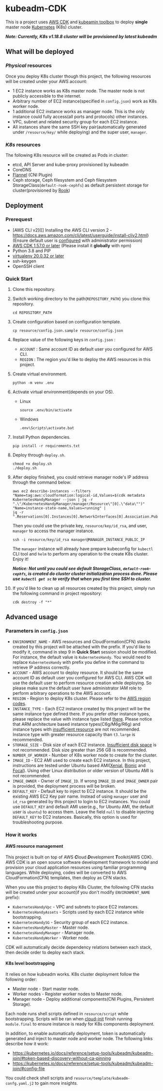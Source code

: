 
# kubeadm-CDK

This is a project uses [AWS CDK](https://github.com/aws/aws-cdk) and [kubeamin toolbox](https://kubernetes.io/docs/setup/production-environment/tools/kubeadm/install-kubeadm/) to deploy **single** master node [Kubernetes](https://kubernetes.io/) (K8s) cluster.

***Note: Currently, K8s v1.18.8 cluster will be provisioned by latest kubeadm*** 

## What will be deployed

### ***Physical*** resources

Once you deploy K8s cluster though this project, the following resources will be created under your AWS account:

- 1 EC2 instance works as K8s master node. The master node is not publicly accessible to the internet.
- Arbitrary number of EC2 instance(specified in `config.json`) work as K8s worker node.
- 1 additional EC2 instance works as manager node. This is the only instance could fully access(all ports and protocols) other instances.
- VPC, subnet and related security group for each EC2 instance.
- All instances share the same SSH key pair(automatically generated under `/resource/key/` while deploying) and the super user, `manager`.

### ***K8s*** resources

The following K8s resource will be created as Pods in cluster:

- etcd, API Server and kube-proxy provisioned by kubeadm
- CoreDNS
- [Flannel](https://github.com/coreos/flannel) (CNI Plugin)
- Ceph storage, Ceph filesystem and Ceph filesystem StorageClass(`default-rook-cephfs`) as default persistent storage for cluster(provisioned by [Rook](https://rook.io/docs/rook/v1.4/ceph-filesystem.html))

## Deployment

### Prerequest

- [AWS CLI v2]([] Installing the AWS CLI version 2 - https://docs.aws.amazon.com/cli/latest/userguide/install-cliv2.html) (Ensure default user is [configured](https://docs.aws.amazon.com/cli/latest/userguide/cli-configure-quickstart.html#cli-configure-quickstart-config) with administrator permission)
- [AWS CDK 1.57.0 or later](https://github.com/aws/aws-cdk#getting-started) (Please install it **globally** with npm)
- Python 3.8 and PIP
- [virtualenv 20.0.32 or later](https://pypi.org/project/virtualenv/)
- ssh-keygen
- OpenSSH client

### Quick Start

1. Clone this repository.

2. Switch working directory to the path(`REPOSITORY_PATH`) you clone this repository. 

   ```
   cd REPOSITORY_PATH
   ```

3. Create configuration based on configuration template.

   ```
   cp resource/config.json.sample resource/config.json
   ```

4. Replace value of the following keys in `config.json` :

   - `ACCOUNT` : Same account ID as default user you configured for AWS CLI.
   - `REGION` : The region you'd like to deploy the AWS resources in this project.

5. Create virtual environment.

   ```
   python -m venv .env
   ```

6. Activate virtual environment(depends on your OS).

   - Linux

     ```
     source .env/bin/activate
     ```

   - Windows

     ```
     .env\Scripts\activate.bat
     ```

7. Install Python dependencies.

   ```
   pip install -r requirements.txt
   ```

8. Deploy through `deploy.sh`.

   ```
   chmod +x deploy.sh
   ./deploy.sh
   ```

9. After deploy finished, you could retrieve manager node's IP address through the command below:

   ```
   aws ec2 describe-instances --filters "Name=tag:aws:cloudformation:logical-id,Values=$(cdk metadata KubernetesHandyManager --json | jq -r ".\"/KubernetesHandyManager/manager/Resource\"[0].\"data\"")" "Name=instance-state-name,Values=running" |
   jq -r ".Reservations[0].Instances[0].NetworkInterfaces[0].Association.PublicIp"
   ```

   Then you could use the private key, `resource/key/id_rsa`, and user, `manager` to access the manager instance.

   ```
   ssh -i resource/key/id_rsa manager@MANAGER_INSTANCE_PUBLIC_IP
   ```

   The `manager` instance will already have prepare kubeconfig for `kubectl` CLI tool and `helm` to perform any operation to the create K8s cluster. Enjoy it!

   ***Notice: Not until you could see default StorageClass, `default-rook-cephfs`, is created do cluster cluster initialization process done. Please use `kubectl get sc` to verify that when you first time SSH to cluster.***

10. If you'd like to clean up all resources created by this project, simply run the following command in project repository:

    ```
    cdk destroy -f "*"
    ```

## Advanced usage

### Parameters in `config.json`

- `ENVIRONMENT_NAME` - AWS resources and CloudFormation(CFN) stacks created by this project will be attached with the prefix. If you'd like to modify it, command in step 9 in **Quick Start** session should be modified. For instance, the default value is `KubernetesHandy`. You would need to replace `KubernetesHandy` with prefix you define in the command to retrieve IP address correctly.
- `ACCOUNT` - AWS account to deploy resource. It should be the same account ID as default user you configured for AWS CLI. AWS CDK will use the default user to perform resource creation while deploying. So please make sure the default user have administrator IAM role to perform arbitrary operations to the AWS account.
- `REGION` - Region to deploy K8s cluster. Please refer to the [AWS region codes](https://docs.aws.amazon.com/AWSEC2/latest/UserGuide/using-regions-availability-zones.html#concepts-available-regions).
- `INSTANCE_TYPE` - Each EC2 instance created by this project will be the same instance type defined there. If you prefer other instance types, please replace the value with instance type listed [there](https://aws.amazon.com/ec2/instance-types/?nc1=h_ls). Please notice that ARM architecture based instance types(C6g/M6g/R6g) and instance types with [insufficient resource](https://kubernetes.io/docs/setup/production-environment/tools/kubeadm/install-kubeadm/#before-you-begin) are not recommended. Instance type with greater resource capacity than `t3.large` is recommended.
- `STORAGE_SIZE` - Disk size of each EC2 instance. [Insufficient disk space](https://kubernetes.io/docs/setup/production-environment/tools/kubeadm/install-kubeadm/#before-you-begin) is not recommended. Disk size greater than 256 GB is recommended.
- `NUMBER_OF_WORKER` - Number of K8s worker node to create for the cluster.
- `IMAGE_ID` - EC2 AMI used to create each EC2 instance. In this project, instructions are tested under Ubuntu based AMI([Xenial](https://releases.ubuntu.com/16.04/), [Bionic](https://releases.ubuntu.com/18.04/) and [Focal](https://releases.ubuntu.com/20.04/)). Using other Linux distribution or older version of Ubuntu AMI is not recommended.
- `IMAGE_OWNER` - Owner of `IMAGE_ID`. If wrong `IMAGE_ID` and `IMAGE_OWNER` pair is provided, the deployment process will be broken.
-  `DEFAULT_KEY` - Default key to inject to EC2 instance. It should be the existing AWS EC2 Key pair name. Instead of using `manager` user and `id_rsa` generated by this project to login to EC2 instances. You could use `DEFAULT_KEY` and default AMI user(e.g., for Ubuntu AMI, the default user is `ubuntu`) to access them. Leave the field `null` to disable injecting `DEFAULT_KEY` to EC2 instances. Basically, this option is used for troubleshooting purpose.

### How it works

#### AWS resource management

This project is built on top of AWS ***C***loud ***D***evelopment ***T***oolkit(AWS CDK). AWS CDK is an open source software development framework to model and  provision your cloud application resources using familiar programming languages. While deploying, codes will be converted to AWS CloudFormation(CFN) templates, then deploy as CFN stacks.

When you use this project to deploy K8s Cluster, the following CFN stacks will be created under your account(if you don't modify `ENVIRONMENT_NAME` prefix):

- `KubernetesHandyVpc` - VPC and subnets to place EC2 instances.
- `KubernetesHandyAssets` - Scripts used by each EC2 instance while bootstrapping.
- `KubernetesHandySG` - Security group of each EC2 instance.
- `KubernetesHandyMaster` - Master node.
- `KubernetesHandyManager` - Manager node.
- `KubernetesHandyWorker` - Worker node.

CDK will automatically decide dependency relations between each stack, then decide order to deploy each stack.

#### K8s level bootstrapping

It relies on how kubeadm works. K8s cluster deployment follow the following order:

- Master node - Start master node.
- Worker nodes - Register worker nodes to Master node.
- Manager node - Deploy additional components(CNI Plugins, Persistent Storage).

Each node runs shell scripts defined in `resource/script` while bootstrapping. Scripts will be ran when [cloud-init](https://docs.aws.amazon.com/AWSEC2/latest/UserGuide/user-data.html) finish running `module.final` to ensure instance is ready for K8s components deployment.

In addition, to enable automatically deployment, token is automatically generated and inject to master node and worker node. The following links describe how it work:

- https://kubernetes.io/docs/reference/setup-tools/kubeadm/kubeadm-join/#token-based-discovery-without-ca-pinning
- https://kubernetes.io/docs/reference/setup-tools/kubeadm/kubeadm-join/#config-file

You could check shell scripts and `resource/template/kubeadm-confg.yaml.j2` to gain more insights.